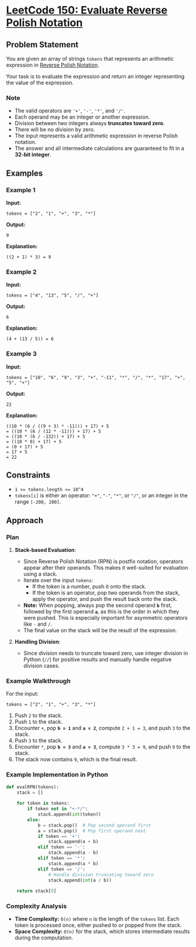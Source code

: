 # [LeetCode 150: Evaluate Reverse Polish Notation](https://leetcode.com/problems/evaluate-reverse-polish-notation/)

## Problem Statement

You are given an array of strings `tokens` that represents an arithmetic expression in [Reverse Polish Notation](https://en.wikipedia.org/wiki/Reverse_Polish_notation).

Your task is to evaluate the expression and return an integer representing the value of the expression.

### Note

- The valid operators are `'+'`, `'-'`, `'*'`, and `'/'`.
- Each operand may be an integer or another expression.
- Division between two integers always **truncates toward zero**.
- There will be no division by zero.
- The input represents a valid arithmetic expression in reverse Polish notation.
- The answer and all intermediate calculations are guaranteed to fit in a **32-bit integer**.

## Examples

### Example 1

**Input:**

```plaintext
tokens = ["2", "1", "+", "3", "*"]
```

**Output:**

```plaintext
9
```

**Explanation:**

```plaintext
((2 + 1) * 3) = 9
```

### Example 2

**Input:**

```plaintext
tokens = ["4", "13", "5", "/", "+"]
```

**Output:**

```plaintext
6
```

**Explanation:**

```plaintext
(4 + (13 / 5)) = 6
```

### Example 3

**Input:**

```plaintext
tokens = ["10", "6", "9", "3", "+", "-11", "*", "/", "*", "17", "+", "5", "+"]
```

**Output:**

```plaintext
22
```

**Explanation:**

```plaintext
((10 * (6 / ((9 + 3) * -11))) + 17) + 5
= ((10 * (6 / (12 * -11))) + 17) + 5
= ((10 * (6 / -132)) + 17) + 5
= ((10 * 0) + 17) + 5
= (0 + 17) + 5
= 17 + 5
= 22
```

## Constraints

- `1 <= tokens.length <= 10^4`
- `tokens[i]` is either an operator: `"+"`, `"-"`, `"*"`, or `"/"`, or an integer in the range `[-200, 200]`.

## Approach

### Plan

1. **Stack-based Evaluation**:
   - Since Reverse Polish Notation (RPN) is postfix notation, operators appear after their operands. This makes it well-suited for evaluation using a stack.
   - Iterate over the input `tokens`:
     - If the token is a number, push it onto the stack.
     - If the token is an operator, pop two operands from the stack, apply the operator, and push the result back onto the stack.
   - **Note:** When popping, always pop the second operand **`b`** first, followed by the first operand **`a`**, as this is the order in which they were pushed. This is especially important for asymmetric operators like `-` and `/`.
   - The final value on the stack will be the result of the expression.

2. **Handling Division**:
   - Since division needs to truncate toward zero, use integer division in Python (`//`) for positive results and manually handle negative division cases.

### Example Walkthrough

For the input:

```plaintext
tokens = ["2", "1", "+", "3", "*"]
```

1. Push `2` to the stack.
2. Push `1` to the stack.
3. Encounter `+`, pop **`b = 1`** and **`a = 2`**, compute `2 + 1 = 3`, and push `3` to the stack.
4. Push `3` to the stack.
5. Encounter `*`, pop **`b = 3`** and **`a = 3`**, compute `3 * 3 = 9`, and push `9` to the stack.
6. The stack now contains `9`, which is the final result.

### Example Implementation in Python

```python
def evalRPN(tokens):
    stack = []
    
    for token in tokens:
        if token not in "+-*/":
            stack.append(int(token))
        else:
            b = stack.pop()  # Pop second operand first
            a = stack.pop()  # Pop first operand next
            if token == '+':
                stack.append(a + b)
            elif token == '-':
                stack.append(a - b)
            elif token == '*':
                stack.append(a * b)
            elif token == '/':
                # Handle division truncating toward zero
                stack.append(int(a / b))
    
    return stack[0]
```

### Complexity Analysis

- **Time Complexity:** `O(n)` where `n` is the length of the `tokens` list. Each token is processed once, either pushed to or popped from the stack.
- **Space Complexity:** `O(n)` for the stack, which stores intermediate results during the computation.
